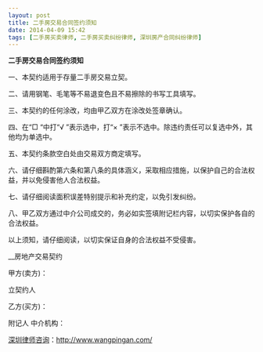 ```yaml
---
layout: post
title: 二手房交易合同签约须知
date: 2014-04-09 15:42
tags: [二手房买卖律师, 二手房买卖纠纷律师, 深圳房产合同纠纷律师]
---
```

<strong>二手房交易合同签约须知</strong>

一、本契约适用于存量二手房交易立契。

二、请用钢笔、毛笔等不易退变色且不易擦除的书写工具填写。

三、本契约的任何涂改，均由甲乙双方在涂改处签章确认。

四、在“□ “中打“√ ”表示选中，打“× ”表示不选中。除违约责任可以复选中外，其他均为单选中。

五、本契约条款空白处由交易双方商定填写。

六、请仔细斟酌第六条和第八条的具体涵义，采取相应措施，以保护自己的合法权益，并以免侵害他人合法权益。

七、请仔细阅读面积误差特别提示和补充约定，以免引发纠纷。

八、甲乙双方通过中介公司成交的，务必如实签填附记栏内容，以切实保护各自的合法权益。

以上须知，请仔细阅读，以切实保证自身的合法权益不受侵害。

__房地产交易契约

甲方(卖方)：

立契约人

乙方(买方)：

附记人 中介机构：

<a href="http://www.wangpingan.com/">深圳律师咨询</a>：<a href="http://www.wangpingan.com/">http://www.wangpingan.com/</a>

